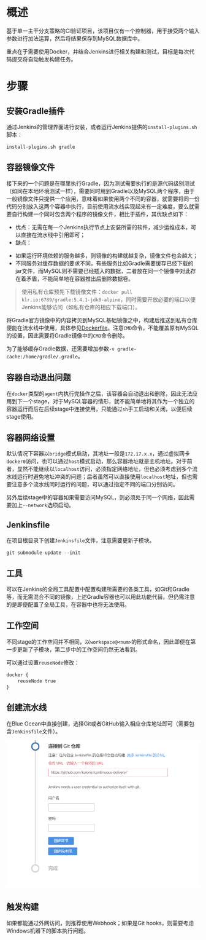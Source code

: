 # 概述

基于单一主干分支策略的CI验证项目，该项目仅有一个控制器，用于接受两个输入参数进行加法运算，然后将结果保存到MySQL数据库中。

重点在于需要使用Docker，并结合Jenkins进行相关构建和测试，目标是每次代码提交将自动触发构建任务。

# 步骤

## 安装Gradle插件

通过Jenkins的管理界面进行安装，或者运行Jenkins提供的`install-plugins.sh`脚本：

```
install-plugins.sh gradle
```

## 容器镜像文件

接下来的一个问题是在哪里执行Gradle，因为测试需要执行的是源代码级别测试（如同在本地环境测试一样），需要同时用到Gradle以及MySQL两个程序，由于一般镜像文件只提供一个应用，意味着如果使用两个不同的容器，就需要将同一份代码分别放入这两个容器中执行，目前使用流水线实现起来有一定难度，要么就需要自行构建一个同时包含两个程序的镜像文件，相比于插件，其优缺点如下：

* 优点：无需在每一个Jenkins执行节点上安装所需的软件，减少运维成本，可以直接在流水线中引用即可；
* 缺点：
 - 如果运行环境依赖的服务越多，则镜像的构建就越复杂，镜像文件也会越大；
 - 不同服务对缓存数据的要求不同，有些服务比如Gradle需要缓存已经下载的jar文件，而MySQL则不需要已经插入的数据，二者放在同一个镜像中对此存在着矛盾，不能简单地在容器推出后删除数据卷。

> 使用私有仓库预先下载镜像文件：`docker pull klr.io:6789/gradle:5.4.1-jdk8-alpine`，同时需要开放必要的端口以便Jenkins能够访问（如私有仓库的相应下载端口）。

将Gradle官方镜像中的内容拷贝到MySQL基础镜像之中，构建后推送到私有仓库便能在流水线中使用，具体参见[Dockerfile](docker/Dockerfile-gradle-mysql)。注意`CMD`命令，不能覆盖原有MySQL的设置，因此需要将Gradle镜像中的`CMD`命令删除。

为了能够缓存Gradle数据，还需要增加参数`-v gradle-cache:/home/gradle/.gradle`。

## 容器自动退出问题

在`docker`类型的`agent`内执行完操作之后，该容器会自动退出和删除，因此无法应用到下一个stage，对于MySQL容器的情形，就不能简单地将其作为一个独立的容器运行而后在后续stage中连接使用，只能通过`sh`手工启动和关闭，以便后续stage使用。

## 容器网络设置

默认情况下容器以`bridge`模式启动，其地址一般是`172.17.x.x`，通过虚拟网卡`docker0`访问，也可以通过`host`模式启动，那么容器地址就是主机地址。对于前者，显然不能继续以`localhost`访问，必须指定网络地址，但也必须考虑到多个流水线运行时避免地址冲突的问题；后者虽然可以直接使用`localhost`地址，但也需要注意多个流水线同时运行的问题，可以通过指定不同的端口分别访问。

另外后续stage中的容器如果需要访问MySQL，则必须处于同一个网络，因此需要加上`--network`选项启动。

## Jenkinsfile

在项目根目录下创建`Jenkinsfile`文件，注意需要更新子模块。

```
git submodule update --init
```

## 工具

可以在Jenkins的全局工具配置中配置构建所需要的各类工具，如Git和Gradle等，而无需混合不同的镜像，上述Gradle容器也可以用此功能代替。但仍需注意的是即便配置了全局工具，在容器中也将无法使用。

## 工作空间

不同stage的工作空间并不相同，以`workspace@<num>`的形式命名，因此即便在第一步更新了子模块，第二步中的工作空间仍然无法看到。

可以通过设置`reuseNode`修改：

```
docker {
    reuseNode true
}
```

## 创建流水线

在Blue Ocean中直接创建，选择Git或者GitHub输入相应仓库地址即可（需要包含`Jenkinsfile`文件）。

![create-pipeline-from-git](img/create-pipeline-from-git.png)

## 触发构建

如果都能通过外网访问，则推荐使用Webhook；如果是Git hooks，则需要考虑Windows机器下的脚本执行问题。